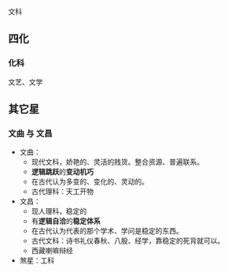 
文科


## 四化

### 化科

文艺、文学

## 其它星

### 文曲 与 文昌

- 文曲：
	- 现代文科，娇艳的、灵活的贱货。整合资源、普遍联系。
	- **逻辑跳跃**的**变动机巧**
	- 在古代认为多变的、变化的、灵动的。
	- 古代理科：天工开物
- 文昌：
	- 现人理科，稳定的
	- 有**逻辑自洽**的**稳定体系**
	- 在古代认为代表的那个学术、学问是稳定的东西。
	- 古代文科：诗书礼仪春秋、八股、经学，靠稳定的死背就可以。
	- 西藏喇嘛辩经
- 煞星：工科


